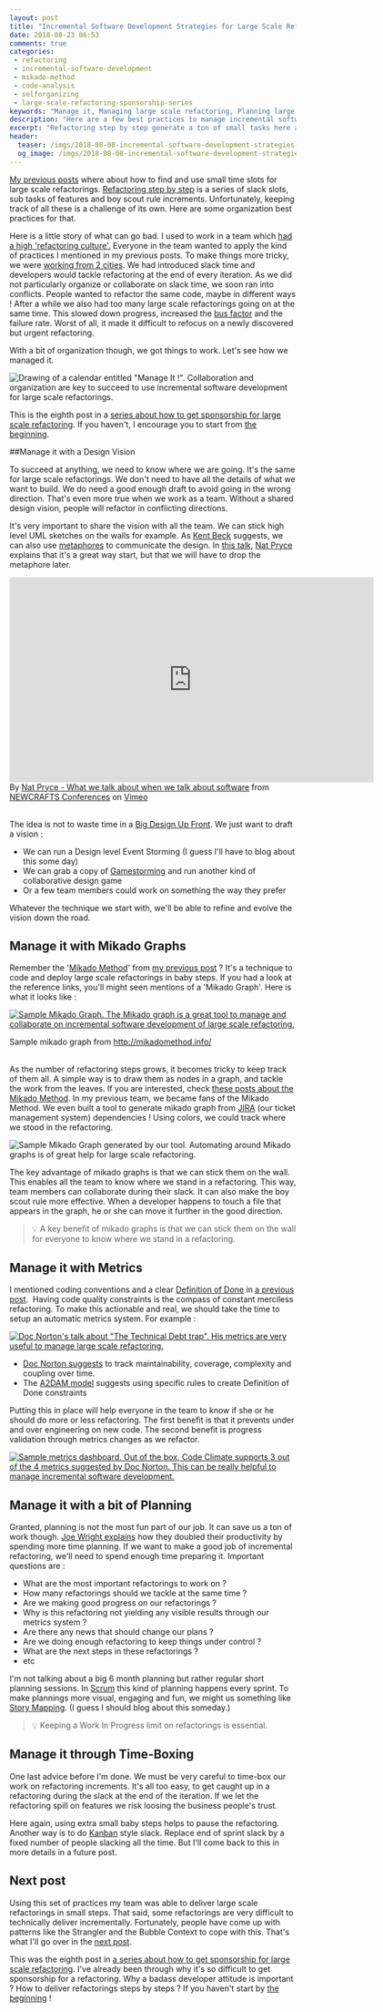 ```yaml
---
layout: post
title: "Incremental Software Development Strategies for Large Scale Refactoring #3 : Manage it !"
date: 2018-08-23 06:53
comments: true
categories:
 - refactoring
 - incremental-software-development
 - mikado-method
 - code-analysis
 - selforganizing
 - large-scale-refactoring-sponsorship-series
keywords: "Manage it, Managing large scale refactoring, Planning large scale refactoring, Organizing large scale refactoring, Managing incremental software development, Large Scale Refactoring, refactoring large software projects, refactoring large software systems, refactoring large code base, refactoring in large software projects, incremental software development, incremental software development approach, iterative incremental software development, incremental development of software, incremental and iterative development strategies, incremental software development strategies"
description: "Here are a few best practices to manage incremental software development of large scale refactoring for self organized teams. Maintaining collaboration and focus on only the most important initiatives is key to make constant merciless refactoring efficient."
excerpt: "Refactoring step by step generate a ton of small tasks here and there. Here are some organization best practices to keep track of them."
header:
  teaser: /imgs/2018-08-08-incremental-software-development-strategies-for-large-scale-refactoring-number-3-manage-it/manage-it-teaser.jpeg
  og_image: /imgs/2018-08-08-incremental-software-development-strategies-for-large-scale-refactoring-number-3-manage-it/manage-it-og.jpeg
---
```

[My previous posts](/incremental-software-development-strategies-for-large-scale-refactoring-number-1-constant-merciless-refactoring/) where about how to find and use small time slots for large scale refactorings. [Refactoring step by step](/incremental-software-development-strategies-for-large-scale-refactoring-number-2-baby-steps/) is a series of slack slots, sub tasks of features and boy scout rule increments. Unfortunately, keeping track of all these is a challenge of its own. Here are some organization best practices for that.

Here is a little story of what can go bad. I used to work in a team which [had a high 'refactoring culture'.](/refactoring-trick-to-insert-a-wrapper/) Everyone in the team wanted to apply the kind of practices I mentioned in my previous posts. To make things more tricky, we were [working from 2 cities](/from-zero-to-pair-programming-hero/). We had introduced slack time and developers would tackle refactoring at the end of every iteration. As we did not particularly organize or collaborate on slack time, we soon ran into conflicts. People wanted to refactor the same code, maybe in different ways ! After a while we also had too many large scale refactorings going on at the same time. This slowed down progress, increased the [bus factor](https://en.wikipedia.org/wiki/Bus_factor) and the failure rate. Worst of all, it made it difficult to refocus on a newly discovered but urgent refactoring.

With a bit of organization though, we got things to work. Let's see how we managed it.

![Drawing of a calendar entitled "Manage It !". Collaboration and organization are key to succeed to use incremental software development for large scale refactorings.]({{site.url}}/imgs/2018-08-08-incremental-software-development-strategies-for-large-scale-refactoring-number-3-manage-it/manage-it.jpg)

This is the eighth post in a [series about how to get sponsorship for large scale refactoring](/blog/categories/large-scale-refactoring-sponsorship-series/). If you haven't, I encourage you to start from [the beginning](/how-to-convince-your-business-to-sponsor-a-large-scale-refactoring/).

##Manage it with a Design Vision

To succeed at anything, we need to know where we are going. It's the same for large scale refactorings. We don't need to have all the details of what we want to build. We do need a good enough draft to avoid going in the wrong direction. That's even more true when we work as a team. Without a shared design vision, people will refactor in conflicting directions.

It's very important to share the vision with all the team. We can stick high level UML sketches on the walls for example. As [Kent Beck](https://twitter.com/kentbeck) suggests, we can also use [metaphores](http://www.extremeprogramming.org/rules/metaphor.html) to communicate the design. In [this talk](https://vimeo.com/275530146), [Nat Pryce](http://www.natpryce.com/) explains that it's a great way start, but that we will have to drop the metaphore later.

<iframe src="https://player.vimeo.com/video/275530146?title=0&byline=0&portrait=0" width="640" height="360" frameborder="0" webkitallowfullscreen mozallowfullscreen allowfullscreen></iframe>
<div class="image-credits">By <a href="https://vimeo.com/275530146">Nat Pryce - What we talk about when we talk about software</a> from <a href="https://vimeo.com/newcrafts">NEWCRAFTS Conferences</a> on <a href="https://vimeo.com">Vimeo</a></div><br>

The idea is not to waste time in a [Big Design Up Front](https://en.wikipedia.org/wiki/Big_Design_Up_Front). We just want to draft a vision :

* We can run a Design level Event Storming (I guess I'll have to blog about this some day)
* We can grab a copy of [Gamestorming](https://www.amazon.com/Gamestorming-Playbook-Innovators-Rulebreakers-Changemakers/dp/0596804172/ref=sr_1_1?ie=UTF8&qid=1534409953&sr=8-1&keywords=gamestorming) and run another kind of collaborative design game
* Or a few team members could work on something the way they prefer

Whatever the technique we start with, we'll be able to refine and evolve the vision down the road.

## Manage it with Mikado Graphs

Remember the '[Mikado Method](http://mikadomethod.info/)' from [my previous post](/incremental-software-development-strategies-for-large-scale-refactoring-number-2-baby-steps/) ? It's a technique to code and deploy large scale refactorings in baby steps. If you had a look at the reference links, you'll might seen mentions of a 'Mikado Graph'. Here is what it looks like :

[![Sample Mikado Graph. The Mikado graph is a great tool to manage and collaborate on incremental software development of large scale refactoring.]({{site.url}}/imgs/2018-08-08-incremental-software-development-strategies-for-large-scale-refactoring-number-3-manage-it/mikado-graph.png)](http://mikadomethod.info/)
<div class="image-credits">Sample mikado graph from <a href="http://mikadomethod.info/">http://mikadomethod.info/</a></div><br>

As the number of refactoring steps grows, it becomes tricky to keep track of them all. A simple way is to draw them as nodes in a graph, and tackle the work from the leaves. If you are interested, check [these posts about the Mikado Method](/blog/categories/mikado-method/). In my previous team, we became fans of the Mikado Method. We even built a tool to generate mikado graph from [JIRA](https://www.atlassian.com/software/jira) (our ticket management system) dependencies ! Using colors, we could track where we stood in the refactoring.

![Sample Mikado Graph generated by our tool. Automating around Mikado graphs is of great help for large scale refactoring.]({{site.url}}/imgs/2018-08-08-incremental-software-development-strategies-for-large-scale-refactoring-number-3-manage-it/generated-mikado-graph.jpg)

The key advantage of mikado graphs is that we can stick them on the wall. This enables all the team to know where we stand in a refactoring. This way, team members can collaborate during their slack. It can also make the boy scout rule more effective. When a developer happens to touch a file that appears in the graph, he or she can move it further in the good direction.

> 💡 A key benefit of mikado graphs is that we can stick them on the wall for everyone to know where we stand in a refactoring.

## Manage it with Metrics

I mentioned coding conventions and a clear [Definition of Done](https://www.agilealliance.org/glossary/definition-of-done/) in [a previous post](/incremental-software-development-strategies-for-large-scale-refactoring-number-1-constant-merciless-refactoring/).  Having code quality constraints is the compass of constant merciless refactoring. To make this actionable and real, we should take the time to setup an automatic metrics system. For example :

[![Doc Norton's talk about "The Technical Debt trap". His metrics are very useful to manage large scale refactoring.]({{site.url}}/imgs/2018-08-08-incremental-software-development-strategies-for-large-scale-refactoring-number-3-manage-it/tech-debt-trap.jpg)](https://youtu.be/Env47tQewIA?t=2685)

*   [Doc Norton suggests](https://www.youtube.com/watch?v=Env47tQewIA) to track maintainability, coverage, complexity and coupling over time.
*   The [A2DAM model](https://www.agilealliance.org/the-agile-alliance-debt-analysis-model/) suggests using specific rules to create Definition of Done constraints

Putting this in place will help everyone in the team to know if she or he should do more or less refactoring. The first benefit is that it prevents under and over engineering on new code. The second benefit is progress validation through metrics changes as we refactor.

[![Sample metrics dashboard. Out of the box, Code Climate supports 3 out of the 4 metrics suggested by Doc Norton. This can be really helpful to manage incremental software development.]({{site.url}}/imgs/2018-08-08-incremental-software-development-strategies-for-large-scale-refactoring-number-3-manage-it/code-climate-dashboard.jpg)](https://codeclimate.com/github/philou/planning-poker)

## Manage it with a bit of Planning

Granted, planning is not the most fun part of our job. It can save us a ton of work though. [Joe Wright explains](https://code.joejag.com/2018/lego-workstream-visualisation.html) how they doubled their productivity by spending more time planning. If we want to make a good job of incremental refactoring, we'll need to spend enough time preparing it. Important questions are :

*   What are the most important refactorings to work on ?
*   How many refactorings should we tackle at the same time ?
*   Are we making good progress on our refactorings ?
*   Why is this refactoring not yielding any visible results through our metrics system ?
*   Are there any news that should change our plans ?
*   Are we doing enough refactoring to keep things under control ?
*   What are the next steps in these refactorings ?
*   etc

I'm not talking about a big 6 month planning but rather regular short planning sessions. In [Scrum](https://www.scrum.org/) this kind of planning happens every sprint. To make plannings more visual, engaging and fun, we might us something like [Story Mapping](https://jpattonassociates.com/user-story-mapping/). (I guess I should blog about this someday.)

> 💡 Keeping a Work In Progress limit on refactorings is essential.

## Manage it through Time-Boxing

One last advice before I'm done. We must be very careful to time-box our work on refactoring increments. It's all too easy, to get caught up in a refactoring during the slack at the end of the iteration. If we let the refactoring spill on features we risk loosing the business people's trust.

Here again, using extra small baby steps helps to pause the refactoring. Another way is to do [Kanban](https://en.wikipedia.org/wiki/Kanban_(development)) style slack. Replace end of sprint slack by a fixed number of people slacking all the time. But I'll come back to this in more details in a future post.

## Next post

Using this set of practices my team was able to deliver large scale refactorings in small steps. That said, some refactorings are very difficult to technically deliver incrementally. Fortunately, people have come up with patterns like the Strangler and the Bubble Context to cope with this. That's what I'll go over in the [next post](/incremental-software-development-strategies-for-large-scale-refactoring-number-4-a-pattern-language/).

This was the eighth post in [a series about how to get sponsorship for large scale refactoring](/blog/categories/large-scale-refactoring-sponsorship-series/). I've already been through why it's so difficult to get sponsorship for a refactoring. Why a badass developer attitude is important ? How to deliver refactorings steps by steps ? If you haven't start by [the beginning](/how-to-convince-your-business-to-sponsor-a-large-scale-refactoring/) !